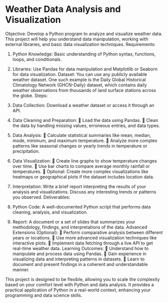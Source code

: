 # Weather Data Analysis and Visualization

Objective:
Develop a Python program to analyze and visualize weather data. This project will help you
understand data manipulation, working with external libraries, and basic data visualization
techniques.
Requirements:
1. Python Knowledge: Basic understanding of Python syntax, functions, loops, and
conditionals.
2. Libraries: Use Pandas for data manipulation and Matplotlib or Seaborn for data
visualization.
Dataset:
You can use any publicly available weather dataset. One such example is the Daily Global
Historical Climatology Network (GHCN-Daily) dataset, which contains daily weather
observations from thousands of land surface stations across the globe.
Steps:
1. Data Collection: Download a weather dataset or access it through an API.
2. Data Cleaning and Preparation:
 Load the data using Pandas.
 Clean the data by handling missing values, erroneous entries, and data types.
3. Data Analysis:
 Calculate statistical summaries like mean, median, mode, minimum, and
maximum temperature.
 Analyze more complex patterns like seasonal changes or yearly trends in
temperature or precipitation.

4. Data Visualization:
 Create line graphs to show temperature changes over time.
 Use bar charts to compare average monthly rainfall or temperatures.
 Optional: Create more complex visualizations like heatmaps or geographical
plots if the dataset includes location data.

5. Interpretation: Write a brief report interpreting the results of your analysis and
visualizations. Discuss any interesting trends or patterns you observed.
Deliverables:
1. Python Code: A well-documented Python script that performs data cleaning,
analysis, and visualization.
2. Report: A document or a set of slides that summarizes your methodology, findings,
and interpretations of the data.
Advanced Extensions (Optional):
 Perform comparative analysis between different years or locations.
 Use more advanced visualization techniques like interactive plots.
 Implement data fetching through a live API to get real-time weather data.
Learning Outcomes:
 Understand how to manipulate and process data using Pandas.
 Gain experience in visualizing data and interpreting patterns in datasets.
 Learn to document and present findings in a coherent and understandable manner.

This project is designed to be flexible, allowing you to scale the complexity based on your
comfort level with Python and data analysis. It provides a practical application of Python in a
real-world context, enhancing your programming and data science skills.